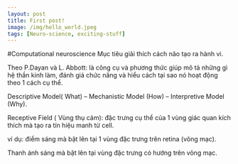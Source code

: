 ```yaml
---
layout: post
title: First post!
image: /img/hello_world.jpeg
tags: [Neuro-science, exciting-stuff]
---
```


#Computational neuroscience
Mục tiêu giải thích cách não tạo ra hành vi.

Theo P.Dayan và L. Abbott: là công cụ và phương thức giúp mô tả những gì hệ thần kinh làm, đánh giá chức năng và hiểu cách tại sao nó hoạt động theo 1 cách cụ thể.

Descriptive Model( What) – Mechanistic Model (How) – Interpretive Model (Why).

Receptive Field ( Vùng thụ cảm): đặc trưng cụ thể của 1 vùng giác quan kích thích mà tạo ra tín hiệu manh từ cell.

ví dụ: điểm sáng mà bật lên tại 1 vùng đặc trưng trên retina (võng mạc).

Thanh ánh sáng mà bật lên tại vùng đặc trưng có hướng trên võng mạc.